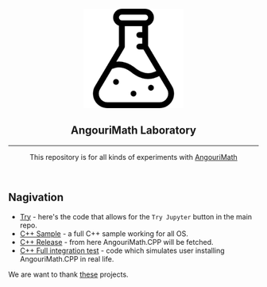 <p align="center">

<img src="0C877A24-6F3A-4194-BB12-339051A82447.png" width="200" height="200">
<h2 align="center">AngouriMath Laboratory</h2>

<hr>
</p>

<p align="center">
This repository is for all kinds of experiments with <a href="https://github.com/asc-community/AngouriMath">AngouriMath</a>
</p>
<br>




## Nagivation

- [Try](https://github.com/asc-community/AngouriMathLab/tree/try) - here's the code that allows for the `Try Jupyter` button in the main repo.
- [C++ Sample](https://github.com/asc-community/AngouriMathLab/tree/cpp-sample) - a full C++ sample working for all OS.
- [C++ Release](https://github.com/asc-community/AngouriMathLab/tree/cpp-release) - from here AngouriMath.CPP will be fetched.
- [C++ Full integration test](https://github.com/asc-community/AngouriMathLab/tree/cpp-full-integration-test) - code which simulates user installing AngouriMath.CPP in real life.

We are want to thank [these](we-thank.md) projects.
